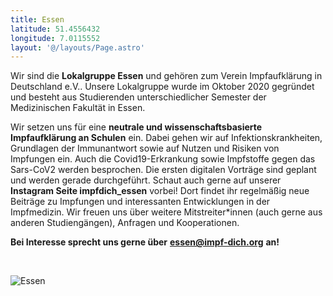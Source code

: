 ```yaml
---
title: Essen
latitude: 51.4556432
longitude: 7.0115552
layout: '@/layouts/Page.astro'
---
```


Wir sind die **Lokalgruppe Essen** und gehören zum Verein Impfaufklärung in Deutschland e.V.. Unsere Lokalgruppe wurde im Oktober 2020 gegründet und besteht aus Studierenden unterschiedlicher Semester der Medizinischen Fakultät in Essen.

Wir setzen uns für eine **neutrale und wissenschaftsbasierte Impfaufklärung an Schulen** ein. Dabei gehen wir auf Infektionskrankheiten, Grundlagen der Immunantwort sowie auf Nutzen und Risiken von Impfungen ein. Auch die Covid19-Erkrankung sowie Impfstoffe gegen das Sars-CoV2 werden besprochen. Die ersten digitalen Vorträge sind geplant und werden gerade durchgeführt. Schaut auch gerne auf unserer **Instagram Seite impfdich_essen** vorbei! Dort findet ihr regelmäßig neue Beiträge zu Impfungen und interessanten Entwicklungen in der Impfmedizin. Wir freuen uns über weitere Mitstreiter\*innen (auch gerne aus anderen Studiengängen), Anfragen und Kooperationen.

**Bei Interesse sprecht uns gerne über** [**essen@impf-dich.org**](mailto:essen@impf-dich.org) **an!**

<br>

![Essen](@/assets/essen.png)
